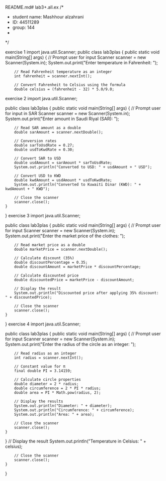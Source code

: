 README.md# lab3+.all.ex
/*
* student name: Mashhour alzahrani
* ID: 44511289
* group: 144
*
*/

exercise 1
import java.util.Scanner; 
public class lab3plas {
    public static void main(String[] args) {
        // Prompt user for input
        Scanner scanner = new Scanner(System.in);
        System.out.print("Enter temperature in Fahrenheit: ");

        // Read Fahrenheit temperature as an integer
        int fahrenheit = scanner.nextInt();

        // Convert Fahrenheit to Celsius using the formula
        double celsius = (fahrenheit - 32) * 5.0/9.0;

exercise 2
import java.util.Scanner;

public class lab3plas {
    public static void main(String[] args) {
        // Prompt user for input in SAR
        Scanner scanner = new Scanner(System.in);
        System.out.print("Enter amount in Saudi Riyal (SAR): ");

        // Read SAR amount as a double
        double sarAmount = scanner.nextDouble();

        // Conversion rates
        double sarToUsdRate = 0.27;
        double usdToKwdRate = 0.30;

        // Convert SAR to USD
        double usdAmount = sarAmount * sarToUsdRate;
        System.out.println("Converted to USD: " + usdAmount + " USD");

        // Convert USD to KWD
        double kwdAmount = usdAmount * usdToKwdRate;
        System.out.println("Converted to Kuwaiti Dinar (KWD): " + kwdAmount + " KWD");

        // Close the scanner
        scanner.close();
    }
}
exercise 3
import java.util.Scanner;

public class lab3plas {
    public static void main(String[] args) {
        // Prompt user for input
        Scanner scanner = new Scanner(System.in);
        System.out.print("Enter the market price of the clothes: ");

        // Read market price as a double
        double marketPrice = scanner.nextDouble();

        // Calculate discount (35%)
        double discountPercentage = 0.35;
        double discountAmount = marketPrice * discountPercentage;

        // Calculate discounted price
        double discountedPrice = marketPrice - discountAmount;

        // Display the result
        System.out.println("Discounted price after applying 35% discount: " + discountedPrice);

        // Close the scanner
        scanner.close();
    }
}
exercise 4
import java.util.Scanner;

public class lab3plas {
    public static void main(String[] args) {
        // Prompt user for input
        Scanner scanner = new Scanner(System.in);
        System.out.print("Enter the radius of the circle as an integer: ");

        // Read radius as an integer
        int radius = scanner.nextInt();

        // Constant value for π
        final double PI = 3.14159;

        // Calculate circle properties
        double diameter = 2 * radius;
        double circumference = 2 * PI * radius;
        double area = PI * Math.pow(radius, 2);

        // Display the results
        System.out.println("Diameter: " + diameter);
        System.out.println("Circumference: " + circumference);
        System.out.println("Area: " + area);

        // Close the scanner
        scanner.close();
    }
}
        // Display the result
        System.out.println("Temperature in Celsius: " + celsius);

        // Close the scanner
        scanner.close();
    }
}
